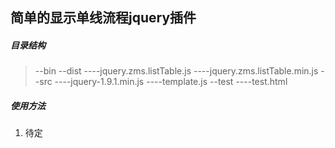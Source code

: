 ## 简单的显示单线流程jquery插件

##### 目录结构

> --bin
> --dist
> ----jquery.zms.listTable.js
> ----jquery.zms.listTable.min.js
> --src
> ----jquery-1.9.1.min.js
> ----template.js
> --test
> ----test.html


##### 使用方法

1. 待定